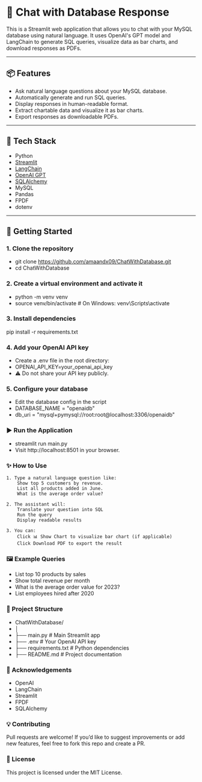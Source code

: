 # 💬 Chat with Database Response

This is a Streamlit web application that allows you to chat with your MySQL database using natural language. It uses OpenAI's GPT model and LangChain to generate SQL queries, visualize data as bar charts, and download responses as PDFs.

---

## 📦 Features

- Ask natural language questions about your MySQL database.
- Automatically generate and run SQL queries.
- Display responses in human-readable format.
- Extract chartable data and visualize it as bar charts.
- Export responses as downloadable PDFs.

---

## 🧰 Tech Stack

- Python
- [Streamlit](https://streamlit.io/)
- [LangChain](https://www.langchain.com/)
- [OpenAI GPT](https://platform.openai.com/)
- [SQLAlchemy](https://www.sqlalchemy.org/)
- MySQL
- Pandas
- FPDF
- dotenv

---

## 🚀 Getting Started

### 1. Clone the repository

- git clone https://github.com/amaandx09/ChatWithDatabase.git
- cd ChatWithDatabase

### 2. Create a virtual environment and activate it
- python -m venv venv
- source venv/bin/activate   # On Windows: venv\Scripts\activate

### 3. Install dependencies
pip install -r requirements.txt

### 4. Add your OpenAI API key
- Create a .env file in the root directory:
- OPENAI_API_KEY=your_openai_api_key
- ⚠️ Do not share your API key publicly.

### 5. Configure your database
- Edit the database config in the script
- DATABASE_NAME = "openaidb"
- db_uri = "mysql+pymysql://root:root@localhost:3306/openaidb"

### ▶️ Run the Application
- streamlit run main.py
- Visit http://localhost:8501 in your browser.


### ✨ How to Use
    1. Type a natural language question like:
        Show top 5 customers by revenue.
        List all products added in June.
        What is the average order value?

    2. The assistant will:
        Translate your question into SQL
        Run the query
        Display readable results

    3. You can:
        Click 📊 Show Chart to visualize bar chart (if applicable)
        Click Download PDF to export the result

### 🖼 Example Queries
- List top 10 products by sales
- Show total revenue per month
- What is the average order value for 2023?
- List employees hired after 2020

### 📂 Project Structure
- ChatWithDatabase/
- │
- ├── main.py               # Main Streamlit app
- ├── .env                  # Your OpenAI API key
- ├── requirements.txt      # Python dependencies
- ├── README.md             # Project documentation


### 🙏 Acknowledgements
- OpenAI
- LangChain
- Streamlit
- FPDF
- SQLAlchemy

### 💡 Contributing
Pull requests are welcome! If you’d like to suggest improvements or add new features, feel free to fork this repo and create a PR.

### 📄 License
This project is licensed under the MIT License.



